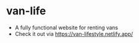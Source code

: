 # van-life
 - A fully functional website for renting vans
 - Check it out via https://van-lifestyle.netlify.app/

